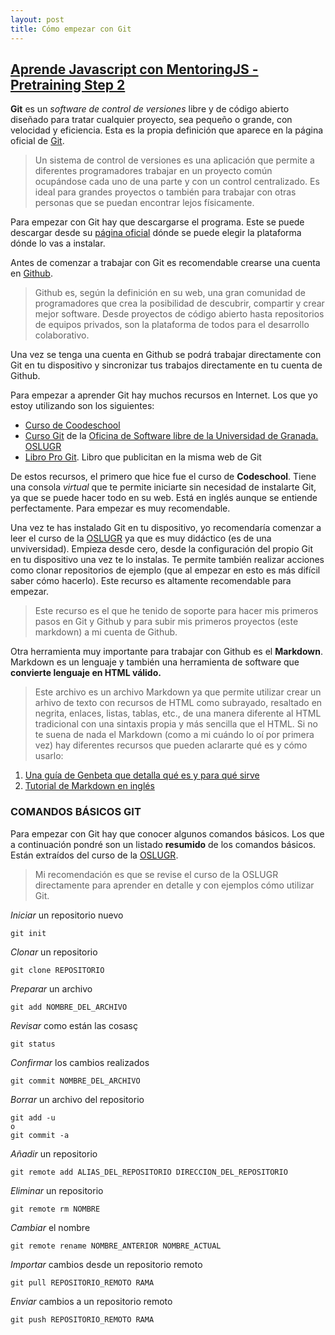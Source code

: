 ```yaml
---
layout: post
title: Cómo empezar con Git
---
```

## [**Aprende Javascript con MentoringJS - Pretraining Step 2**](http://MentoringJS.com)

**Git** es un _software de control de versiones_ libre y de código abierto diseñado para tratar cualquier proyecto, sea pequeño o grande, con velocidad y eficiencia.
Esta es la propia definición que aparece en la página oficial de [Git](https://git-scm.com).

>Un sistema de control de versiones es una aplicación que permite a diferentes programadores trabajar en un proyecto común ocupándose cada uno de una parte y con un control centralizado. Es ideal para grandes proyectos o también para trabajar con otras personas que se puedan encontrar lejos físicamente.

Para empezar con Git hay que descargarse el programa. Este se puede descargar desde su [página oficial](https://git-scm.com) dónde se puede elegir la plataforma dónde lo vas a instalar.

Antes de comenzar a trabajar con Git es recomendable crearse una cuenta en [Github](https://github.com).
>Github es, según la definición en su web, una gran comunidad de programadores que crea la posibilidad de descubrir, compartir y crear mejor software. Desde proyectos de código abierto hasta repositorios de equipos privados, son la plataforma de todos para el desarrollo colaborativo.

Una vez se tenga una cuenta en Github se podrá trabajar directamente con Git en tu dispositivo y sincronizar tus trabajos directamente en tu cuenta de Github.

Para empezar a aprender Git hay muchos recursos en Internet. Los que yo estoy utilizando son los siguientes:

* [Curso de Coodeschool](https://www.codeschool.com/courses/try-git)
* [Curso Git](https://github.com/oslugr/curso-git) de la [Oficina de Software libre de la Universidad de Granada. OSLUGR](https://github.com/oslugr)
* [Libro Pro Git](https://git-scm.com/book/en/v2). Libro que publicitan en la misma web de Git

De estos recursos, el primero que hice fue el curso de **Codeschool**. Tiene una consola _virtual_ que te permite iniciarte sin necesidad de instalarte Git, ya que se puede hacer todo en su web. Está en inglés aunque se entiende perfectamente. Para empezar es muy recomendable.

Una vez te has instalado Git en tu dispositivo, yo recomendaría comenzar a leer el curso de la [OSLUGR](https://github.com/oslugr/curso-git) ya que es muy didáctico (es de una unviversidad). Empieza desde cero, desde la configuración del propio Git en tu dispositivo una vez te lo instalas. Te permite también realizar acciones como clonar repositorios de ejemplo (que al empezar en esto es más difícil saber cómo hacerlo). Este recurso es altamente recomendable para empezar.

>Este recurso es el que he tenido de soporte para hacer mis primeros pasos en Git y Github y para subir mis primeros proyectos (este markdown) a mi cuenta de Github.

Otra herramienta muy importante para trabajar con Github es el **Markdown**. Markdown es un lenguaje y también una herramienta de software que **convierte lenguaje en HTML válido.**

>Este archivo es un archivo Markdown ya que permite utilizar crear un arhivo de texto con recursos de HTML como subrayado, resaltado en negrita, enlaces, listas, tablas, etc., de una manera diferente al HTML tradicional con una sintaxis propia y más sencilla que el HTML. Si no te suena de nada el Markdown (como a mi cuándo lo oí por primera vez) hay diferentes recursos que pueden aclararte qué es y cómo usarlo:

1. [Una guía de Genbeta que detalla qué es y para qué sirve](https://www.genbeta.com/guia-de-inicio/que-es-markdown-para-que-sirve-y-como-usarlo)
1. [Tutorial de Markdown en inglés](https://masteringmarkdown.com/)


### **COMANDOS BÁSICOS GIT** ###

Para empezar con Git hay que conocer algunos comandos básicos. Los que a continuación pondré son un listado **resumido** de los comandos básicos. Están extraídos del curso de la [OSLUGR](https://github.com/oslugr/curso-git/blob/master/texto/uso_basico.md).

>Mi recomendación es que se revise el curso de la OSLUGR directamente para aprender en detalle y con ejemplos cómo utilizar Git.

_Iniciar_ un repositorio nuevo
```
git init
```

_Clonar_ un repositorio
```
git clone REPOSITORIO
```

_Preparar_ un archivo
```
git add NOMBRE_DEL_ARCHIVO
```

_Revisar_ como están las cosasç
```
git status
```

_Confirmar_ los cambios realizados
```
git commit NOMBRE_DEL_ARCHIVO
```

_Borrar_ un archivo del repositorio
```
git add -u
o
git commit -a
```

_Añadir_ un repositorio
```
git remote add ALIAS_DEL_REPOSITORIO DIRECCION_DEL_REPOSITORIO
```

_Eliminar_ un repositorio
```
git remote rm NOMBRE
```
_Cambiar_ el nombre
```
git remote rename NOMBRE_ANTERIOR NOMBRE_ACTUAL
```

 _Importar_ cambios desde un repositorio remoto
 ```
 git pull REPOSITORIO_REMOTO RAMA
 ```
 _Enviar_ cambios a un repositorio remoto
 ```
 git push REPOSITORIO_REMOTO RAMA
 ```
